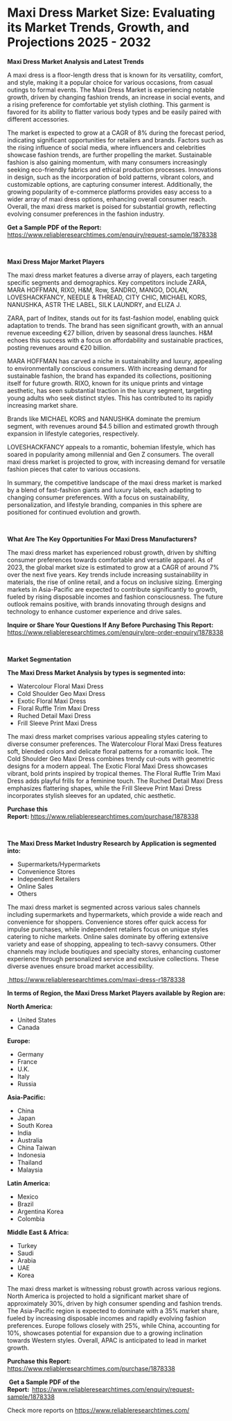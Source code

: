 <p><h1>Maxi Dress Market Size: Evaluating its Market Trends, Growth, and Projections 2025 - 2032</h1></p><p><strong>Maxi Dress Market Analysis and Latest Trends</strong></p>
<p><p>A maxi dress is a floor-length dress that is known for its versatility, comfort, and style, making it a popular choice for various occasions, from casual outings to formal events. The Maxi Dress Market is experiencing notable growth, driven by changing fashion trends, an increase in social events, and a rising preference for comfortable yet stylish clothing. This garment is favored for its ability to flatter various body types and be easily paired with different accessories.</p><p>The market is expected to grow at a CAGR of 8% during the forecast period, indicating significant opportunities for retailers and brands. Factors such as the rising influence of social media, where influencers and celebrities showcase fashion trends, are further propelling the market. Sustainable fashion is also gaining momentum, with many consumers increasingly seeking eco-friendly fabrics and ethical production processes. Innovations in design, such as the incorporation of bold patterns, vibrant colors, and customizable options, are capturing consumer interest. Additionally, the growing popularity of e-commerce platforms provides easy access to a wider array of maxi dress options, enhancing overall consumer reach. Overall, the maxi dress market is poised for substantial growth, reflecting evolving consumer preferences in the fashion industry.</p></p>
<p><strong>Get a Sample PDF of the Report:&nbsp;</strong> <a href="https://www.reliableresearchtimes.com/enquiry/request-sample/1878338?utm_campaign=3358&utm_medium=2&utm_source=Github&utm_content=ia&utm_term=04042025&utm_id=maxi-dress">https://www.reliableresearchtimes.com/enquiry/request-sample/1878338</a></p>
<p>&nbsp;</p>
<p><strong>Maxi Dress Major Market Players</strong></p>
<p><p>The maxi dress market features a diverse array of players, each targeting specific segments and demographics. Key competitors include ZARA, MARA HOFFMAN, RIXO, H&M, Row, SANDRO, MANGO, DOLAN, LOVESHACKFANCY, NEEDLE & THREAD, CITY CHIC, MICHAEL KORS, NANUSHKA, ASTR THE LABEL, SILK LAUNDRY, and ELIZA J.</p><p>ZARA, part of Inditex, stands out for its fast-fashion model, enabling quick adaptation to trends. The brand has seen significant growth, with an annual revenue exceeding €27 billion, driven by seasonal dress launches. H&M echoes this success with a focus on affordability and sustainable practices, posting revenues around €20 billion. </p><p>MARA HOFFMAN has carved a niche in sustainability and luxury, appealing to environmentally conscious consumers. With increasing demand for sustainable fashion, the brand has expanded its collections, positioning itself for future growth. RIXO, known for its unique prints and vintage aesthetic, has seen substantial traction in the luxury segment, targeting young adults who seek distinct styles. This has contributed to its rapidly increasing market share.</p><p>Brands like MICHAEL KORS and NANUSHKA dominate the premium segment, with revenues around $4.5 billion and estimated growth through expansion in lifestyle categories, respectively. </p><p>LOVESHACKFANCY appeals to a romantic, bohemian lifestyle, which has soared in popularity among millennial and Gen Z consumers. The overall maxi dress market is projected to grow, with increasing demand for versatile fashion pieces that cater to various occasions.</p><p>In summary, the competitive landscape of the maxi dress market is marked by a blend of fast-fashion giants and luxury labels, each adapting to changing consumer preferences. With a focus on sustainability, personalization, and lifestyle branding, companies in this sphere are positioned for continued evolution and growth.</p></p>
<p>&nbsp;</p>
<p><strong>What Are The Key Opportunities For Maxi Dress Manufacturers?</strong></p>
<p><p>The maxi dress market has experienced robust growth, driven by shifting consumer preferences towards comfortable and versatile apparel. As of 2023, the global market size is estimated to grow at a CAGR of around 7% over the next five years. Key trends include increasing sustainability in materials, the rise of online retail, and a focus on inclusive sizing. Emerging markets in Asia-Pacific are expected to contribute significantly to growth, fueled by rising disposable incomes and fashion consciousness. The future outlook remains positive, with brands innovating through designs and technology to enhance customer experience and drive sales.</p></p>
<p><strong>Inquire or Share Your Questions If Any Before Purchasing This Report:</strong> <a href="https://www.reliableresearchtimes.com/enquiry/pre-order-enquiry/1878338?utm_campaign=3358&utm_medium=2&utm_source=Github&utm_content=ia&utm_term=04042025&utm_id=maxi-dress">https://www.reliableresearchtimes.com/enquiry/pre-order-enquiry/1878338</a></p>
<p>&nbsp;</p>
<p><strong>Market Segmentation</strong></p>
<p><strong>The Maxi Dress Market Analysis by types is segmented into:</strong></p>
<p><ul><li>Watercolour Floral Maxi Dress</li><li>Cold Shoulder Geo Maxi Dress</li><li>Exotic Floral Maxi Dress</li><li>Floral Ruffle Trim Maxi Dress</li><li>Ruched Detail Maxi Dress</li><li>Frill Sleeve Print Maxi Dress</li></ul></p>
<p><p>The maxi dress market comprises various appealing styles catering to diverse consumer preferences. The Watercolour Floral Maxi Dress features soft, blended colors and delicate floral patterns for a romantic look. The Cold Shoulder Geo Maxi Dress combines trendy cut-outs with geometric designs for a modern appeal. The Exotic Floral Maxi Dress showcases vibrant, bold prints inspired by tropical themes. The Floral Ruffle Trim Maxi Dress adds playful frills for a feminine touch. The Ruched Detail Maxi Dress emphasizes flattering shapes, while the Frill Sleeve Print Maxi Dress incorporates stylish sleeves for an updated, chic aesthetic.</p></p>
<p><strong>Purchase this Report:&nbsp;</strong><a href="https://www.reliableresearchtimes.com/purchase/1878338?utm_campaign=3358&utm_medium=2&utm_source=Github&utm_content=ia&utm_term=04042025&utm_id=maxi-dress">https://www.reliableresearchtimes.com/purchase/1878338</a></p>
<p>&nbsp;</p>
<p><strong>The Maxi Dress Market Industry Research by Application is segmented into:</strong></p>
<p><ul><li>Supermarkets/Hypermarkets</li><li>Convenience Stores</li><li>Independent Retailers</li><li>Online Sales</li><li>Others</li></ul></p>
<p><p>The maxi dress market is segmented across various sales channels including supermarkets and hypermarkets, which provide a wide reach and convenience for shoppers. Convenience stores offer quick access for impulse purchases, while independent retailers focus on unique styles catering to niche markets. Online sales dominate by offering extensive variety and ease of shopping, appealing to tech-savvy consumers. Other channels may include boutiques and specialty stores, enhancing customer experience through personalized service and exclusive collections. These diverse avenues ensure broad market accessibility.</p></p>
<p><a href="https://www.reliableresearchtimes.com/maxi-dress-r1878338?utm_campaign=3358&utm_medium=2&utm_source=Github&utm_content=ia&utm_term=04042025&utm_id=maxi-dress">&nbsp;https://www.reliableresearchtimes.com/maxi-dress-r1878338</a></p>
<p><strong>In terms of Region, the Maxi Dress Market Players available by Region are:</strong></p>
<p>
    <p> <strong> North America: </strong>
        <ul>
            <li>United States</li>
            <li>Canada</li>
        </ul>
        </p> 
    <p> <strong> Europe: </strong>
        <ul>
            <li>Germany</li>
            <li>France</li>
            <li>U.K.</li>
            <li>Italy</li>
            <li>Russia</li>
        </ul>
        </p> 
    <p> <strong> Asia-Pacific: </strong>
        <ul>
            <li>China</li>
            <li>Japan</li>
            <li>South Korea</li>
            <li>India</li>
            <li>Australia</li>
            <li>China Taiwan</li>
            <li>Indonesia</li>
            <li>Thailand</li>
            <li>Malaysia</li>
        </ul>
        </p> 
    <p> <strong> Latin America: </strong>
        <ul>
            <li>Mexico</li>
            <li>Brazil</li>
            <li>Argentina Korea</li>
            <li>Colombia</li>
        </ul>
        </p> 
    <p> <strong> Middle East & Africa: </strong>
        <ul>
            <li>Turkey</li>
            <li>Saudi</li>
            <li>Arabia</li>
            <li>UAE</li>
            <li>Korea</li>
        </ul>
    </p>
    </p>
<p><p>The maxi dress market is witnessing robust growth across various regions. North America is projected to hold a significant market share of approximately 30%, driven by high consumer spending and fashion trends. The Asia-Pacific region is expected to dominate with a 35% market share, fueled by increasing disposable incomes and rapidly evolving fashion preferences. Europe follows closely with 25%, while China, accounting for 10%, showcases potential for expansion due to a growing inclination towards Western styles. Overall, APAC is anticipated to lead in market growth.</p></p>
<p><strong>Purchase this Report: </strong><a href="https://www.reliableresearchtimes.com/purchase/1878338?utm_campaign=3358&utm_medium=2&utm_source=Github&utm_content=ia&utm_term=04042025&utm_id=maxi-dress">https://www.reliableresearchtimes.com/purchase/1878338</a></p>
<p>&nbsp;<strong>Get a Sample PDF of the Report:&nbsp;&nbsp;</strong><a href="https://www.reliableresearchtimes.com/enquiry/request-sample/1878338?utm_campaign=3358&utm_medium=2&utm_source=Github&utm_content=ia&utm_term=04042025&utm_id=maxi-dress">https://www.reliableresearchtimes.com/enquiry/request-sample/1878338</a></p>
<p><strong></strong></p>
<p>Check more reports on <a href="https://www.reliableresearchtimes.com/?utm_campaign=3358&utm_medium=2&utm_source=Github&utm_content=ia&utm_term=04042025&utm_id=maxi-dress">https://www.reliableresearchtimes.com/</a></p>